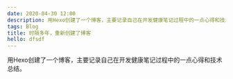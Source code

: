 ```yaml
---
date: 2020-04-30 12:00
description: 用Hexo创建了一个博客，主要记录自己在开发健康笔记过程中的一点心得和技术总结。
tags: Blog
title: 时隔多年，重新创建了博客
hello: dfsdf
---
```

用Hexo创建了一个博客，主要记录自己在开发健康笔记过程中的一点心得和技术总结。
